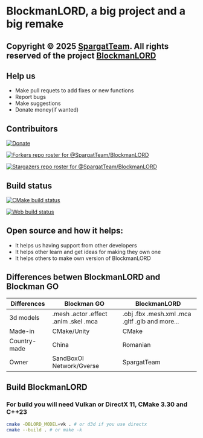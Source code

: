# BlockmanLORD, a big project and a big remake

## Copyright © 2025 [SpargatTeam](https://github.com/SpargatTeam). All rights reserved of the project [BlockmanLORD](https://github.com/SpargatTeam/BlockmanLORD)

## Help us

- Make pull requets to add fixes or new functions
- Report bugs
- Make suggestions
- Donate money(if wanted)

## Contribuitors

[![Donate](https://img.shields.io/badge/Support-Patreon-orange.svg)](https://patreon.com/Spargat)

[![Forkers repo roster for @SpargatTeam/BlockmanLORD](https://reporoster.com/forks/SpargatTeam/BlockmanLORD)](https://github.com/SpargatTeam/BlockmanLORD/network/members)

[![Stargazers repo roster for @SpargatTeam/BlockmanLORD](https://reporoster.com/stars/SpargatTeam/BlockmanLORD)](https://github.com/SpargatTeam/BlockmanLORD/stargazers)

## Build status

[![CMake build status](https://github.com/SpargatTeam/BlockmanLORD/actions/workflows/cmake-build.yml/badge.svg)](https://github.com/SpargatTeam/BlockmanLORD/actions)

[![Web build status](https://github.com/SpargatTeam/BlockmanLORD/actions/workflows/web-deploy.yml/badge.svg)](https://github.com/SpargatTeam/BlockmanLORD/actions)

## Open source and how it helps: 

- It helps us having support from other developers 
- It helps other learn and get ideas for making they own one 
- It helps others to make own version of BlockmanLORD

## Differences betwen BlockmanLORD and Blockman GO

<table>
    <thead>
        <tr>
            <th>Differences</th>
            <th>Blockman GO</th>
            <th>BlockmanLORD</th>
        </tr>
    </thead>
    <tbody>
        <tr>
            <td>3d models</td>
            <td>.mesh .actor .effect .anim .skel .mca</td>
            <td>.obj .fbx .mesh.xml .mca .gltf .glb and more...</td>
        </tr>
        <tr>
            <td>Made-in</td>
            <td>CMake/Unity</td>
            <td>CMake</td>
        </tr>
        <tr>
            <td>Country-made</td>
            <td>China</td>
            <td>Romanian</td>
        </tr>
        <tr>
            <td>Owner</td>
            <td>SandBoxOl Network/Gverse</td>
            <td>SpargatTeam</td>
        </tr>
    </tbody>
</table>

## Build BlockmanLORD 

### For build you will need Vulkan or DirectX 11, CMake 3.30 and C++23

```bash
cmake -DBLORD_MODEL=vk . # or d3d if you use directx
cmake --build . # or make -k
```